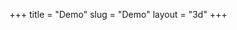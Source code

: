 +++
title = "Demo"
slug = "Demo"
layout = "3d"
+++





<script src="{{ .Site.BaseURL }}js/lib/viewhome.min.js"></script>